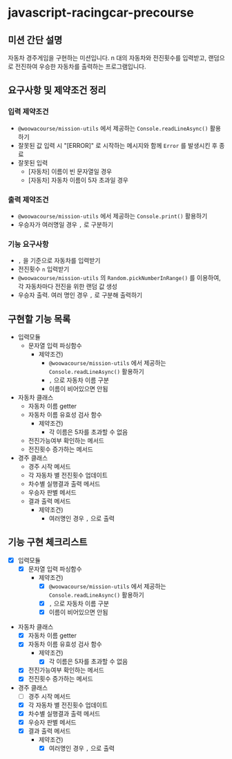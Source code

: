 # javascript-racingcar-precourse

## 미션 간단 설명

자동차 경주게임을 구현하는 미션입니다. n 대의 자동차와 전진횟수를 입력받고, 랜덤으로 전진하여 우승한 자동차를 출력하는 프로그램입니다.

## 요구사항 및 제약조건 정리

### 입력 제약조건

- `@woowacourse/mission-utils` 에서 제공하는 `Console.readLineAsync()` 활용하기
- 잘못된 값 입력 시 "\[ERROR]" 로 시작하는 메시지와 함께 `Error` 를 발생시킨 후 종료
- 잘못된 입력
  - \[자동차] 이름이 빈 문자열일 경우
  - \[자동차] 자동차 이름이 5자 초과일 경우

### 출력 제약조건

- `@woowacourse/mission-utils` 에서 제공하는 `Console.print()` 활용하기
- 우승자가 여러명일 경우 `,` 로 구분하기

### 기능 요구사항

- `,` 을 기준으로 자동차를 입력받기
- 전진횟수 `n` 입력받기
- `@woowacourse/mission-utils` 의 `Random.pickNumberInRange()` 를 이용하여, 각 자동차마다 전진을 위한 랜덤 값 생성
- 우승자 출력. 여러 명인 경우 `,` 로 구분해 출력하기

## 구현할 기능 목록

- 입력모듈
  - 문자열 입력 파싱함수
    - 제약조건)
      - `@woowacourse/mission-utils` 에서 제공하는 `Console.readLineAsync()` 활용하기
      - `,` 으로 자동차 이름 구분
      - 이름이 비어있으면 안됨
- 자동차 클래스
  - 자동차 이름 getter
  - 자동차 이름 유효성 검사 함수
    - 제약조건)
      - 각 이름은 5자를 초과할 수 없음
  - 전진가능여부 확인하는 메서드
  - 전진횟수 증가하는 메서드
- 경주 클래스
  - 경주 시작 메서드
  - 각 자동차 별 전진횟수 업데이트
  - 차수별 실행결과 출력 메서드
  - 우승자 판별 메서드
  - 결과 출력 메서드
    - 제약조건)
      - 여러명인 경우 `,` 으로 출력

## 기능 구현 체크리스트

- [x] 입력모듈
  - [x] 문자열 입력 파싱함수
    - 제약조건)
      - [x] `@woowacourse/mission-utils` 에서 제공하는 `Console.readLineAsync()` 활용하기
      - [x] `,` 으로 자동차 이름 구분
      - [x] 이름이 비어있으면 안됨
- 자동차 클래스
  - [x] 자동차 이름 getter
  - [x] 자동차 이름 유효성 검사 함수
    - 제약조건)
      - [x] 각 이름은 5자를 초과할 수 없음
  - [x] 전진가능여부 확인하는 메서드
  - [x] 전진횟수 증가하는 메서드
- 경주 클래스
  - [ ] 경주 시작 메서드
  - [x] 각 자동차 별 전진횟수 업데이트
  - [x] 차수별 실행결과 출력 메서드
  - [x] 우승자 판별 메서드
  - [x] 결과 출력 메서드
    - 제약조건)
      - [x] 여러명인 경우 `,` 으로 출력
